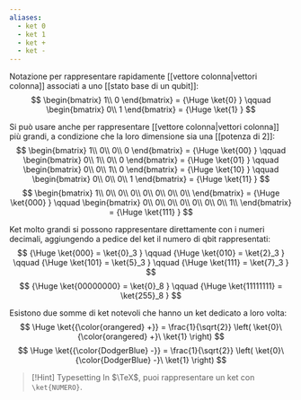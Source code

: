 ```yaml
---
aliases:
  - ket 0
  - ket 1
  - ket +
  - ket -
---
```


Notazione per rappresentare rapidamente [[vettore colonna|vettori colonna]] associati a uno [[stato base di un qubit]]:
$$
\begin{bmatrix}
	1\\
	0
\end{bmatrix} =
{\Huge
	\ket{0}
}
\qquad
\begin{bmatrix}
	0\\
	1
\end{bmatrix} =
{\Huge
	\ket{1}
}
$$

Si può usare anche per rappresentare [[vettore colonna|vettori colonna]] più grandi, a condizione che la loro dimensione sia una [[potenza di 2]]:
$$
\begin{bmatrix}
	1\\
	0\\
	0\\
	0
\end{bmatrix} =
{\Huge
	\ket{00}
}
\qquad
\begin{bmatrix}
	0\\
	1\\
	0\\
	0
\end{bmatrix} =
{\Huge
	\ket{01}
}
\qquad
\begin{bmatrix}
	0\\
	0\\
	1\\
	0
\end{bmatrix} =
{\Huge
	\ket{10}
}
\qquad
\begin{bmatrix}
	0\\
	0\\
	0\\
	1
\end{bmatrix} =
{\Huge
	\ket{11}
}
$$
$$
\begin{bmatrix}
	1\\
	0\\
	0\\
	0\\
	0\\
	0\\
	0\\
	0\\
\end{bmatrix} =
{\Huge
	\ket{000}
}
\qquad
\begin{bmatrix}
	0\\
	0\\
	0\\
	0\\
	0\\
	0\\
	0\\
	1\\
\end{bmatrix} =
{\Huge
	\ket{111}
}
$$

Ket molto grandi si possono rappresentare direttamente con i numeri decimali, aggiungendo a pedice del ket il numero di qbit rappresentati:
$$
{\Huge
	\ket{000} = \ket{0}_3
}
\qquad
{\Huge
	\ket{010} = \ket{2}_3
}
\qquad
{\Huge
	\ket{101} = \ket{5}_3
}
\qquad
{\Huge
	\ket{111} = \ket{7}_3
}
$$
$$
{\Huge
	\ket{00000000} = \ket{0}_8
}
\qquad
{\Huge
	\ket{11111111} = \ket{255}_8
}
$$

Esistono due somme di ket notevoli che hanno un ket dedicato a loro volta:
$$
\Huge \ket{{\color{orangered} +}} = \frac{1}{\sqrt{2}} \left( \ket{0}\ {\color{orangered} +}\ \ket{1} \right)
$$
$$
\Huge \ket{{\color{DodgerBlue} -}} = \frac{1}{\sqrt{2}} \left( \ket{0}\ {\color{DodgerBlue} -}\ \ket{1} \right)
$$

> [!Hint] Typesetting
> In $\TeX$, puoi rappresentare un ket con `\ket{NUMERO}`.
